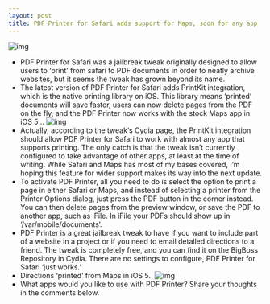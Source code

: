 ```yaml
---
layout: post
title: PDF Printer for Safari adds support for Maps, soon for any app
---
```

![img](http://media.idownloadblog.com/wp-content/uploads/2013/01/PDF-printer-print.jpg)
* PDF Printer for Safari was a jailbreak tweak originally designed to allow users to ‘print’ from safari to PDF documents in order to neatly archive websites, but it seems the tweak has grown beyond its name.
* The latest version of PDF Printer for Safari adds PrintKit integration, which is the native printing library on iOS. This library means ‘printed’ documents will save faster, users can now delete pages from the PDF on the fly, and the PDF Printer now works with the stock Maps app in iOS 5…
![img](http://media.idownloadblog.com/wp-content/uploads/2013/01/safari-PDF-Printer.jpg)
* Actually, according to the tweak‘s Cydia page, the PrintKit integration should allow PDF Printer for Safari to work with almost any app that supports printing. The only catch is that the tweak isn’t currently configured to take advantage of other apps, at least at the time of writing. While Safari and Maps has most of my bases covered, I’m hoping this feature for wider support makes its way into the next update.
* To activate PDF Printer, all you need to do is select the option to print a page in either Safari or Maps, and instead of selecting a printer from the Printer Options dialog, just press the PDF button in the corner instead. You can then delete pages from the preview window, or save the PDF to another app, such as iFile. In iFile your PDFs should show up in ‘/var/mobile/documents‘.
* PDF Printer is a great jailbreak tweak to have if you want to include part of a website in a project or if you need to email detailed directions to a friend. The tweak is completely free, and you can find it on the BigBoss Repository in Cydia. There are no settings to configure, PDF Printer for Safari ‘just works.’
* Directions ‘printed’ from Maps in iOS 5. 
![img](http://media.idownloadblog.com/wp-content/uploads/2013/01/pdfprinter-maps.jpg)
* What apps would you like to use with PDF Printer? Share your thoughts in the comments below.

